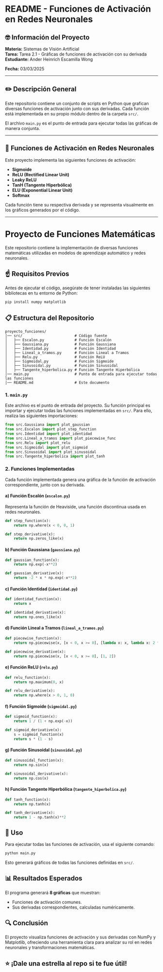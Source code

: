 # README - Funciones de Activación en Redes Neuronales

## 🤓 Información del Proyecto  
**Materia:** Sistemas de Visión Artificial  
**Tarea:** Tarea 2.1 - Gráficas de funciones de activación con su derivada  
**Estudiante:** Ander Heinrich Escamilla Wong

**Fecha:** 03/03/2025  

---

## ✏️ Descripción General  
Este repositorio contiene un conjunto de scripts en Python que grafican diversas funciones de activación junto con sus derivadas. Cada función está implementada en su propio módulo dentro de la carpeta `src/`.  

El archivo `main.py` es el punto de entrada para ejecutar todas las gráficas de manera conjunta.  

---

## 🧠 Funciones de Activación en Redes Neuronales  
Este proyecto implementa las siguientes funciones de activación:  

- **Sigmoide**  
- **ReLU (Rectified Linear Unit)**  
- **Leaky ReLU**  
- **TanH (Tangente Hiperbólica)**  
- **ELU (Exponential Linear Unit)**  
- **Softmax**  

Cada función tiene su respectiva derivada y se representa visualmente en los gráficos generados por el código.  

---

# Proyecto de Funciones Matemáticas

Este repositorio contiene la implementación de diversas funciones matemáticas utilizadas en modelos de aprendizaje automático y redes neuronales.

## ☝️ Requisitos Previos
Antes de ejecutar el código, asegúrate de tener instaladas las siguientes bibliotecas en tu entorno de Python:

```sh
pip install numpy matplotlib
```

## 📋 Estructura del Repositorio

```
proyecto_funciones/
│── src/                        # Código fuente
│   ├── Escalon.py              # Función Escalón
│   ├── Gaussiana.py            # Función Gaussiana
│   ├── Identidad.py            # Función Identidad
│   ├── Lineal_a_tramos.py      # Función Lineal a Tramos
│   ├── Relu.py                 # Función ReLU
│   ├── Sigmoidal.py            # Función Sigmoide
│   ├── Sinusoidal.py           # Función Sinusoidal
│   ├── Tangente_hiperbolica.py # Función Tangente Hiperbólica
│── main.py                     # Punto de entrada para ejecutar todas las funciones
│── README.md                   # Este documento
```

### 1. `main.py`
Este archivo es el punto de entrada del proyecto. Su función principal es importar y ejecutar todas las funciones implementadas en `src/`. Para ello, realiza las siguientes importaciones:

```python
from src.Gaussiana import plot_gaussian
from src.Escalon import plot_step_function
from src.Identidad import plot_identidad
from src.Lineal_a_tramos import plot_piecewise_func
from src.Relu import plot_relu
from src.Sigmoidal import plot_sigmoid
from src.Sinusoidal import plot_sinusoidal
from src.Tangente_hiperbolica import plot_tanh
```

### 2. Funciones Implementadas
Cada función implementada genera una gráfica de la función de activación correspondiente, junto con su derivada. 

#### a) Función Escalón (`escalon.py`)
Representa la función de Heaviside, una función discontinua usada en redes neuronales.

```python
def step_function(x):
    return np.where(x < 0, 0, 1)

def step_derivative(x):
    return np.zeros_like(x)
```

#### b) Función Gaussiana (`gaussiana.py`)

```python
def gaussian_function(x):
    return np.exp(-x**2)

def gaussian_derivative(x):
    return -2 * x * np.exp(-x**2)
```

#### c) Función Identidad (`identidad.py`)

```python
def identidad_function(x):
    return x

def identidad_derivative(x):
    return np.ones_like(x)
```

#### d) Función Lineal a Tramos (`lineal_a_tramos.py`)

```python
def piecewise_function(x):
    return np.piecewise(x, [x < 0, x >= 0], [lambda x: x, lambda x: 2 * x])

def piecewise_derivative(x):
    return np.piecewise(x, [x < 0, x >= 0], [1, 2])
```

#### e) Función ReLU (`relu.py`)

```python
def relu_function(x):
    return np.maximum(0, x)

def relu_derivative(x):
    return np.where(x > 0, 1, 0)
```

#### f) Función Sigmoide (`sigmoidal.py`)

```python
def sigmoid_function(x):
    return 1 / (1 + np.exp(-x))

def sigmoid_derivative(x):
    s = sigmoid_function(x)
    return s * (1 - s)
```

#### g) Función Sinusoidal (`sinusoidal.py`)

```python
def sinusoidal_function(x):
    return np.sin(x)

def sinusoidal_derivative(x):
    return np.cos(x)
```

#### h) Función Tangente Hiperbólica (`tangente_hiperbolica.py`)

```python
def tanh_function(x):
    return np.tanh(x)

def tanh_derivative(x):
    return 1 - np.tanh(x)**2
```

## 📖 Uso
Para ejecutar todas las funciones de activación, usa el siguiente comando:

```sh
python main.py
```

Esto generará gráficos de todas las funciones definidas en `src/`.

## 📊 Resultados Esperados

El programa generará **8 gráficas** que muestran:
- Funciones de activación comunes.
- Sus derivadas correspondientes, calculadas numéricamente.

## 🔍 Conclusión

El proyecto visualiza funciones de activación y sus derivadas con NumPy y Matplotlib, ofreciendo una herramienta clara para analizar su rol en redes neuronales y transformaciones matemáticas.



## ⭐ ¡Dale una estrella al repo si te fue útil!
